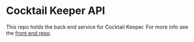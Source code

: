# Cocktail Keeper API
This repo holds the back end service for Cocktail Keeper. For more info see the [front end repo](https://github.com/thisiscmt/CocktailKeeper).
